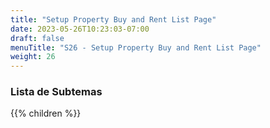 ```yaml
---
title: "Setup Property Buy and Rent List Page"
date: 2023-05-26T10:23:03-07:00
draft: false
menuTitle: "S26 - Setup Property Buy and Rent List Page"
weight: 26
---
```


### Lista de Subtemas
{{% children  %}}

